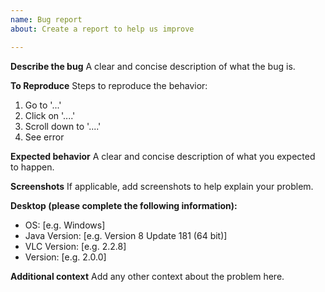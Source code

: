 ```yaml
---
name: Bug report
about: Create a report to help us improve

---
```


**Describe the bug**
A clear and concise description of what the bug is.

**To Reproduce**
Steps to reproduce the behavior:
1. Go to '...'
2. Click on '....'
3. Scroll down to '....'
4. See error

**Expected behavior**
A clear and concise description of what you expected to happen.

**Screenshots**
If applicable, add screenshots to help explain your problem.

**Desktop (please complete the following information):**
 - OS: [e.g. Windows]
 - Java Version: [e.g. Version 8 Update 181 (64 bit)]
 - VLC Version: [e.g. 2.2.8]
 - Version: [e.g. 2.0.0]

**Additional context**
Add any other context about the problem here.
